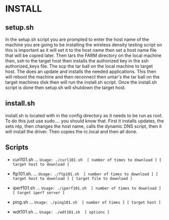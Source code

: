 # INSTALL

## setup.sh

In the setup.sh script you are prompted to enter the host name of the machine you are going to be installing the wireless density testing script on this is important as it will set it to the host name then set a host name file that will be copied later. Then tars the FARM directory on the local machine then, ssh to the target host then installs the authorized key in the ssh authorized_keys file. The scp the tar ball on the local machine to target host. The does an update and installs the needed applications. This then will reboot the machine and then reconnect then untar's the tar ball on the target machines disk then will run the install.sh script. Once the install.sh script is done then setup.sh will shutdown the target host.

## install.sh

install.sh is located with in the config directory as it needs to be run as root. To do this just use sudo.... you should know that. First it installs updates, the sets ntp, then changes the host name, calls the dynamic DNS script, then it will install the driver. Then copies the rc.local and then all done.

## Scripts
+ curl101.sh
... `Usage: ./curl101.sh  [ number of times to download ] [ target host to download ]`

+ ftp101.sh.
... `Usage: ./ftp101.sh  [ number of times to download ] [ target host to download ] [ target file to download ]`

+ iperf101.sh
... `Usage: ./iperf101.sh  [ number of times to download ] [ target iperf server ]`

+ ping.sh
... `Usage: ./ping101.sh  [ number of times ] [ target host ]`

+ wdt101.sh
... `Usage: ./wdt101.sh  [ options ]`
